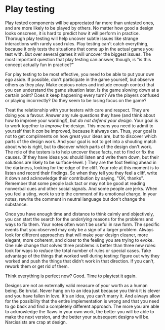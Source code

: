 # Play testing

Play tested components will be appreciated far more than untested ones, and are more likely to be played by others. No matter how good a design looks onscreen, it is hard to predict how it will perform in practice. Thorough play testing will help uncover subtle issues like strange interactions with rarely used rules. Play testing can't catch everything, because it only tests the situations that come up in the actual games you test with. But over several games it will uncover the biggest issues. The most important question that play testing can answer, though, is "is this concept actually fun in practice?"

For play testing to be most effective, you need to be able to put your own ego aside. If possible, don't participate in the game yourself, but observe others as they play. Make copious notes and include enough context that you can understand the game situation later. Is the game slowing down at a certain point? Does it keep happening every turn? Are the players confused or playing incorrectly? Do they seem to be losing focus on the game?

Treat the relationship with your testers with care and respect. They are doing you a favour. Answer any rule questions they have (and think about how to improve your wording!), but *do not defend your design*. Your goal is to work together to *improve* the design. This means you need to admit to yourself that it *can* be improved, because it always can. Thus, your goal is not to get compliments on how great your ideas are, but to discover which parts of the design work. And your goal is not to get into a shouting match about who is right, but to discover which parts of the design don't work. The role of the testers is to help uncover these facts, not to find or fix the causes. (If they have ideas you should listen and write them down, but their solutions are likely to be surface-level. ) They are the foot feeling ahead in the darkness, looking for the edge of the cliff. Your role at this moment is to listen and record their findings. So when they tell you they feel a cliff, write it down and acknowledge their contribution by saying, "OK, thanks". Remember that some people lack tact or may not be good at reading nonverbal cues and other social signals. And some people are jerks. When you feel a sting, work to strip the comment of its emotional charge. In your notes, rewrite the comment in neutral language but don't change the substance.

Once you have enough time and distance to think calmly and objectively, you can start the search for the *underlying* reasons for the problems and ways to fix them. Your notes often won't be useful in raw form. The specific events that you observed may only be a sign of a larger problem. Always look for different approaches that will make your design cleaner, more elegant, more coherent, and closer to the feeling you are trying to evoke. One rule change that solves three problems is better than three new rules: look for ways to *reduce* the total number of rules or special cases. Take advantage of the things that worked well during testing: figure out why they worked and push the things that didn't work in that direction. If you can't, rework them or get rid of them.

Think everything is perfect now? Good. Time to playtest it again.

Designs are not an externally valid measure of your worth as a human being. Be brutal. Never hang on to an idea just because you think it is clever and you have fallen in love. It's an idea, you can't marry it. And always allow for the possibility that the entire implementation is wrong and that you need to go back and find a completely different approach. The more you are able to acknowledge the flaws in your own work, the better you will be able to make the next version, and the better your subsequent designs will be. Narcissists are crap at design.